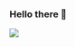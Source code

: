 ### Hello there 👋

<!--
**JLeoBorges/JLeoBorges** is a ✨ _special_ ✨ repository because its `README.md` (this file) appears on your GitHub profile.

Here are some ideas to get you started:

- 🔭 I’m currently working on ...
- 🌱 I’m currently learning ...
- 👯 I’m looking to collaborate on ...
- 🤔 I’m looking for help with ...
- 💬 Ask me about ...
- 📫 How to reach me: ...
- 😄 Pronouns: ...
- ⚡ Fun fact: ...
-->
<div>
  <a href="https://github.com/JLeoBorges">
    <img align="center" src="https://github-readme-stats.vercel.app/api/pin/?JLeoBorges=anuraghazra&repo=github-readme-stats" />
    
  </div>
